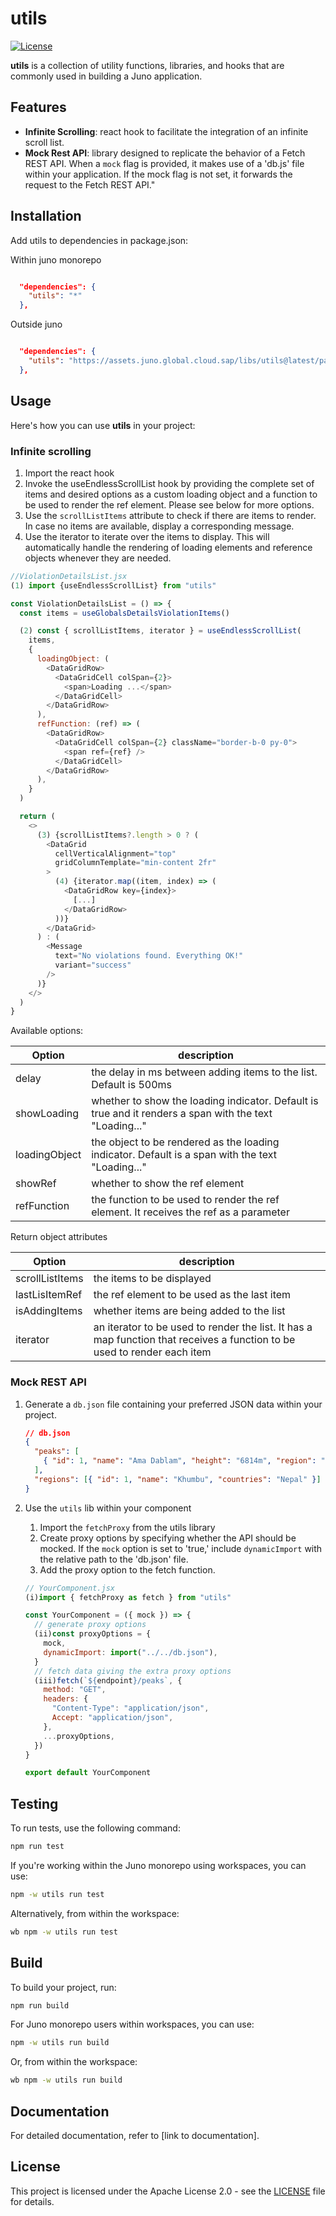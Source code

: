 # utils

[![License](https://img.shields.io/badge/License-Apache%202.0-blue.svg)](LICENSE)

**utils** is a collection of utility functions, libraries, and hooks that are commonly used in building a Juno application.

## Features

- **Infinite Scrolling**: react hook to facilitate the integration of an infinite scroll list.
- **Mock Rest API**: library designed to replicate the behavior of a Fetch REST API. When a `mock` flag is provided, it makes use of a 'db.js' file within your application. If the mock flag is not set, it forwards the request to the Fetch REST API."

## Installation

Add utils to dependencies in package.json:

Within juno monorepo

```json

  "dependencies": {
    "utils": "*"
  },

```

Outside juno

```json

  "dependencies": {
    "utils": "https://assets.juno.global.cloud.sap/libs/utils@latest/package.tgz"
  },

```

## Usage

Here's how you can use **utils** in your project:

### Infinite scrolling

1. Import the react hook
2. Invoke the useEndlessScrollList hook by providing the complete set of items and desired options as a custom loading object and a function to be used to render the ref element. Please see below for more options.
3. Use the `scrollListItems` attribute to check if there are items to render. In case no items are available, display a corresponding message.
4. Use the iterator to iterate over the items to display. This will automatically handle the rendering of loading elements and reference objects whenever they are needed.

```js
//ViolationDetailsList.jsx
(1) import {useEndlessScrollList} from "utils"

const ViolationDetailsList = () => {
  const items = useGlobalsDetailsViolationItems()

  (2) const { scrollListItems, iterator } = useEndlessScrollList(
    items,
    {
      loadingObject: (
        <DataGridRow>
          <DataGridCell colSpan={2}>
            <span>Loading ...</span>
          </DataGridCell>
        </DataGridRow>
      ),
      refFunction: (ref) => (
        <DataGridRow>
          <DataGridCell colSpan={2} className="border-b-0 py-0">
            <span ref={ref} />
          </DataGridCell>
        </DataGridRow>
      ),
    }
  )

  return (
    <>
      (3) {scrollListItems?.length > 0 ? (
        <DataGrid
          cellVerticalAlignment="top"
          gridColumnTemplate="min-content 2fr"
        >
          (4) {iterator.map((item, index) => (
            <DataGridRow key={index}>
              [...]
            </DataGridRow>
          ))}
        </DataGrid>
      ) : (
        <Message
          text="No violations found. Everything OK!"
          variant="success"
        />
      )}
    </>
  )
}
```

Available options:

| Option        | description                                                                                             |
| ------------- | ------------------------------------------------------------------------------------------------------- |
| delay         | the delay in ms between adding items to the list. Default is 500ms                                      |
| showLoading   | whether to show the loading indicator. Default is true and it renders a span with the text "Loading..." |
| loadingObject | the object to be rendered as the loading indicator. Default is a span with the text "Loading..."        |
| showRef       | whether to show the ref element                                                                         |
| refFunction   | the function to be used to render the ref element. It receives the ref as a parameter                   |

Return object attributes

| Option          | description                                                                                                              |
| --------------- | ------------------------------------------------------------------------------------------------------------------------ |
| scrollListItems | the items to be displayed                                                                                                |
| lastLisItemRef  | the ref element to be used as the last item                                                                              |
| isAddingItems   | whether items are being added to the list                                                                                |
| iterator        | an iterator to be used to render the list. It has a map function that receives a function to be used to render each item |

### Mock REST API

1. Generate a `db.json` file containing your preferred JSON data within your project.

   ```json
   // db.json
   {
     "peaks": [
       { "id": 1, "name": "Ama Dablam", "height": "6814m", "region": "Khumbu" }
     ],
     "regions": [{ "id": 1, "name": "Khumbu", "countries": "Nepal" }]
   }
   ```

2. Use the `utils` lib within your component

   1. Import the `fetchProxy` from the utils library
   2. Create proxy options by specifying whether the API should be mocked. If the `mock` option is set to 'true,' include `dynamicImport` with the relative path to the 'db.json' file.
   3. Add the proxy option to the fetch function.

   ```js
   // YourComponent.jsx
   (i)import { fetchProxy as fetch } from "utils"

   const YourComponent = ({ mock }) => {
     // generate proxy options
     (ii)const proxyOptions = {
       mock,
       dynamicImport: import("../../db.json"),
     }
     // fetch data giving the extra proxy options
     (iii)fetch(`${endpoint}/peaks`, {
       method: "GET",
       headers: {
         "Content-Type": "application/json",
         Accept: "application/json",
       },
       ...proxyOptions,
     })
   }

   export default YourComponent
   ```

## Testing

To run tests, use the following command:

```bash
npm run test
```

If you're working within the Juno monorepo using workspaces, you can use:

```bash
npm -w utils run test
```

Alternatively, from within the workspace:

```bash
wb npm -w utils run test
```

## Build

To build your project, run:

```bash
npm run build
```

For Juno monorepo users within workspaces, you can use:

```bash
npm -w utils run build
```

Or, from within the workspace:

```bash
wb npm -w utils run build
```

## Documentation

For detailed documentation, refer to [link to documentation].

## License

This project is licensed under the Apache License 2.0 - see the [LICENSE](LICENSE) file for details.
